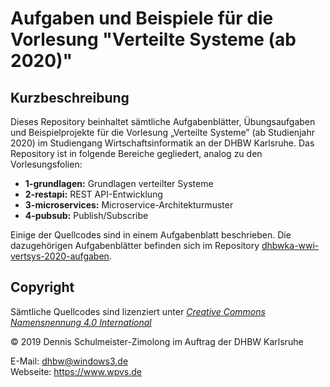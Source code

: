 Aufgaben und Beispiele für die Vorlesung "Verteilte Systeme (ab 2020)"
======================================================================

Kurzbeschreibung
----------------

Dieses Repository beinhaltet sämtliche Aufgabenblätter, Übungsaufgaben und
Beispielprojekte für die Vorlesung „Verteilte Systeme” (ab Studienjahr 2020)
im Studiengang Wirtschaftsinformatik an der DHBW Karlsruhe. Das Repository ist
in folgende Bereiche gegliedert, analog zu den Vorlesungsfolien:

 * **1-grundlagen:** Grundlagen verteilter Systeme
 * **2-restapi:** REST API-Entwicklung
 * **3-microservices:** Microservice-Architekturmuster
 * **4-pubsub:** Publish/Subscribe

Einige der Quellcodes sind in einem Aufgabenblatt beschrieben. Die dazugehörigen
Aufgabenblätter befinden sich im Repository
[dhbwka-wwi-vertsys-2020-aufgaben](https://github.com/DennisSchulmeister/dhbwka-wwi-vertsys-2020-aufgaben).

Copyright
---------

Sämtliche Quellcodes sind lizenziert unter
[_Creative Commons Namensnennung 4.0 International_](http://creativecommons.org/licenses/by/4.0/)

© 2019 Dennis Schulmeister-Zimolong im Auftrag der DHBW Karlsruhe <br/>

E-Mail: [dhbw@windows3.de](mailto:dhbw@windows3.de) <br/>
Webseite: https://www.wpvs.de
